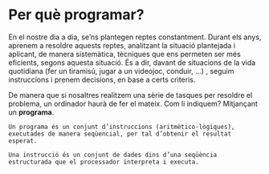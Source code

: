 # Per què programar?

En el nostre dia a dia, se’ns plantegen reptes constantment. Durant els anys, aprenem a resoldre aquests reptes, analitzant la situació plantejada i aplicant, de manera sistemàtica, tècniques que ens permeten ser més eficients, segons aquesta situació. És a dir, davant de situacions de la vida quotidiana (fer un tiramisú, jugar a un videojoc, conduir, ...) , seguim instruccions i prenem decisions, en base a certs criteris. 

De manera que si nosaltres realitzem una sèrie de tasques per resoldre el problema, un ordinador haurà de fer el mateix. Com li indiquem? Mitjançant un **programa**.

    Un programa és un conjunt d’instruccions (aritmètico-lògiques), executades de manera seqüencial, per tal d’obtenir el resultat esperat.

    Una instrucció és un conjunt de dades dins d’una seqüència estructurada que el processador interpreta i executa.
